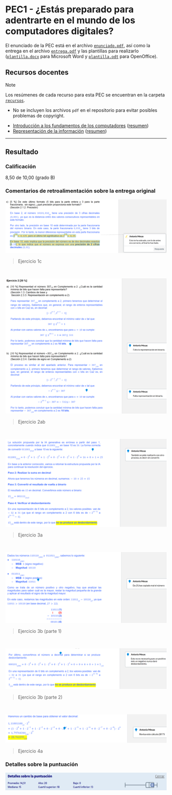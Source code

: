 # PEC1 - ¿Estás preparado para adentrarte en el mundo de los computadores digitales?

El enunciado de la PEC está en el archivo [`enunciado.pdf`](enunciado.pdf), así como la entrega en el archivo [`entrega.pdf`](entrega.pdf) y las plantillas para realizarlo ([`plantilla.docx`](plantilla.docx) para Microsoft Word y [`plantilla.odt`](plantilla.odt) para OpenOffice).

## Recursos docentes

>[!NOTE]
>Los resúmenes de cada recurso para esta PEC se encuentran en la carpeta [`recursos`](recursos/).
>- No se incluyen los archivos `pdf` en el repositorio para evitar posibles problemas de copyright.

- [Introducción a los fundamentos de los computadores](http://cvapp.uoc.edu/autors/MostraPDFMaterialAction.do?id=163597&hash=a3d202a21bbd987bcfdbd5d776fa43055248db91bf102dc2236fe32f68d046dc) ([resumen](pec1/recursos/introduccion_a_los_fundamentos_de_los_computadores_resumen.md))
- [Representación de la información](http://cvapp.uoc.edu/autors/MostraPDFMaterialAction.do?id=215618&hash=b0ce9d7416c3a91666d084bf823e8406a4abdcc0e2787d3d1024d81137e6796f) ([resumen](pec1/recursos/representacion_de_la_informacion_resumen.md))

---

## Resultado

### Calificación

8,50 de 10,00 (grado B)

### Comentarios de retroalimentación sobre la entrega original 

![](correcciones/1c.png)
>Ejercicio 1c

<br>

![](correcciones/2ab.png)
>Ejercicio 2ab

<br>

![](correcciones/3a.png)
>Ejercicio 3a

<br>

![](correcciones/3b-1.png)
>Ejercicio 3b (parte 1)

<br>

![](correcciones/3b-2.png)
>Ejercicio 3b (parte 2)

<br>

![](correcciones/4a.png)
>Ejercicio 4a

### Detalles sobre la puntuación

![](detalles_puntuacion.png)